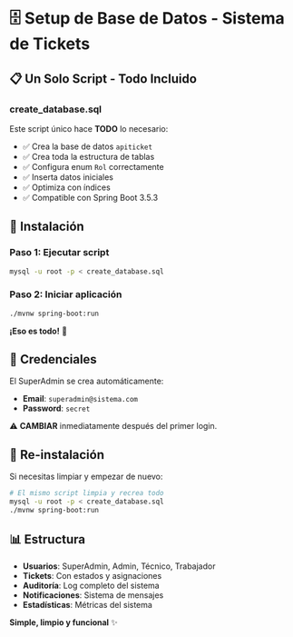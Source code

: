 # 🗄️ Setup de Base de Datos - Sistema de Tickets

## 📋 Un Solo Script - Todo Incluido

### **create_database.sql**

Este script único hace **TODO** lo necesario:

- ✅ Crea la base de datos `apiticket`
- ✅ Crea toda la estructura de tablas
- ✅ Configura enum `Rol` correctamente
- ✅ Inserta datos iniciales
- ✅ Optimiza con índices
- ✅ Compatible con Spring Boot 3.5.3

## 🚀 Instalación

### **Paso 1: Ejecutar script**

```bash
mysql -u root -p < create_database.sql
```

### **Paso 2: Iniciar aplicación**

```bash
./mvnw spring-boot:run
```

**¡Eso es todo!** 🎉

## 🔐 Credenciales

El SuperAdmin se crea automáticamente:

- **Email**: `superadmin@sistema.com`
- **Password**: `secret`

⚠️ **CAMBIAR** inmediatamente después del primer login.

## 🔄 Re-instalación

Si necesitas limpiar y empezar de nuevo:

```bash
# El mismo script limpia y recrea todo
mysql -u root -p < create_database.sql
./mvnw spring-boot:run
```

## 📊 Estructura

- **Usuarios**: SuperAdmin, Admin, Técnico, Trabajador
- **Tickets**: Con estados y asignaciones
- **Auditoría**: Log completo del sistema
- **Notificaciones**: Sistema de mensajes
- **Estadísticas**: Métricas del sistema

**Simple, limpio y funcional** ✨

